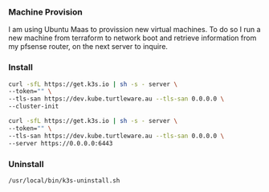 
### Machine Provision

I am using Ubuntu Maas to provission new virtual machines. To do so I run a new machine from terraform to network boot and retrieve information from my pfsense router, on the next server to inquire.


### Install

```bash
curl -sfL https://get.k3s.io | sh -s - server \
--token="" \
--tls-san https://dev.kube.turtleware.au --tls-san 0.0.0.0 \
--cluster-init
```

```bash
curl -sfL https://get.k3s.io | sh -s - server \
--token="" \
--tls-san https://dev.kube.turtleware.au --tls-san 0.0.0.0 \
--server https://0.0.0.0:6443
```

### Uninstall
```
/usr/local/bin/k3s-uninstall.sh
```